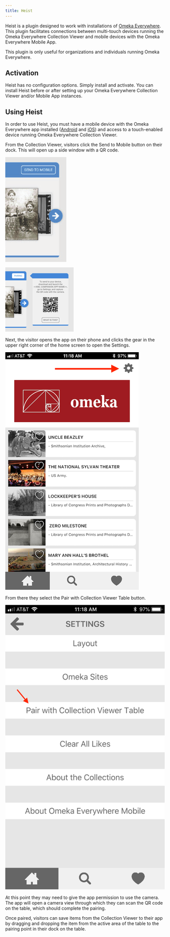 ```yaml
---
title: Heist
---
```


Heist is a plugin designed to work with installations of [Omeka Everywhere](http://omeka.org/everywhere/). This plugin facilitates connections between multi-touch devices running the Omeka Everywhere Collection Viewer and mobile devices with the Omeka Everywhere Mobile App.

This plugin is only useful for organizations and individuals running Omeka Everywhere. 

## Activation

Heist has no configuration options. Simply install and activate. You can install Heist before or after setting up your Omeka Everywhere Collection Viewer and/or Mobile App instances. 

## Using Heist
In order to use Heist, you must have a mobile device with the Omeka Everywhere app installed ([Android](https://play.google.com/store/apps/details?id=org.ideum.omeka&hl=en_US) and [iOS](https://itunes.apple.com/us/app/omeka-everywhere-mobile/id1313430701?mt=8)) and access to a touch-enabled device running Omeka Everywhere Collection Viewer. 

From the Collection Viewer, visitors click the Send to Mobile button on their dock. This will open up a side window with a QR code.

![Zoomed in on a Collection Viewer dock, we see the upper right corner of the dock and a button reading Send to Mobile](../doc_files/plugin_images/heist-sendmobile.png)

![The same dock as before, now with a new window to the right of it displaying a QR code](../doc_files/plugin_images/heist-sendmobile2.png)

Next, the visitor opens the app on their phone and clicks the gear in the upper right corner of the home screen to open the Settings. 

![A red arrow points to the gear icon above the Omeka logo in the mobile app home screen](../doc_files/plugin_images/heist-mobile1.png)

From there they select the Pair with Collection Viewer Table button.

![The settings screen of the mobile app, consisting of six white buttons on a gray background. The third button from the top has a red arrow pointing to it.](../doc_files/plugin_images/heist-mobile2.png)

At this point they may need to give the app permission to use the camera. The app will open a camera view through which they can scan the QR code on the table, which should complete the pairing.

Once paired, visitors can save items from the Collection Viewer to their app by dragging and dropping the item from the active area of the table to the pairing point in their dock on the table. 